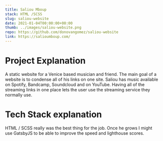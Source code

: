 ```yaml
---
title: Saliou Mboup
stack: HTML /SCSS
slug: saliou-website
date: 2021-01-04T00:00:00+00:00
thumb: ../images/saliou-website.png
repo: https://github.com/donovangomez/saliou-website
link: https://salioumboup.com/
---
```


# Project Explanation
A static website for a Venice based musician and friend. The main goal of a website is to condense all of his links on one site. Saliou has music available on Spotify, Bandcamp, Soundcloud and on YouTube. Having all of the streaming links in one place lets the user use the streaming service they normally use.

# Tech Stack explanation
HTML / SCSS really was the best thing for the job. Once he grows I might use GatsbyJS to be able to improve the speed and lighthouse scores.